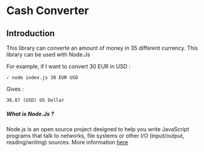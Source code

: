 # Cash Converter

## Introduction

This library can converte an amount of money in 35 different currency. This library can be used with Node.Js

For example, if I want to convert 30 EUR in USD :
 ```console
 ✓ node index.js 30 EUR USD
```
Gives : 
```console
36.87 (USD) US Dollar
```

##### What is Node.Js ? 
Node.js is an open source project designed to help you write JavaScript programs that talk to networks, file systems or other I/O (input/output, reading/writing) sources.
More information [here](https://github.com/92bondstreet/javascript-empire#course-3---nodejs-master-of-universe)

##
```c++
```
